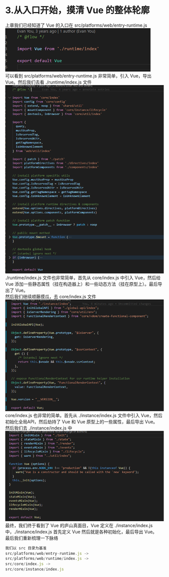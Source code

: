 # 3.从入口开始，摸清 Vue 的整体轮廓

上章我们已经知道了 Vue 的入口在 src/platforms/web/entry-runtime.js<br />![image.png](https://github.com/returnMaize/article/blob/master/images/3.1.png)<br />可以看到 src/platforms/web/entry-runtime.js 非常简单，引入 Vue，导出 Vue。然后我们去看 ./runtime/index.js 文件<br />![image.png](https://github.com/returnMaize/article/blob/master/images/3.2.png)<br />./runtime/index.js 文件也非常简单，首先从 core/index.js 中引入 Vue，然后给 Vue 添加一些静态属性（挂在构造器上）和一些动态方法（挂在原型上）。最后导出了 Vue。<br />然后我们继续顺藤摸瓜，去 core/index.js 文件<br />![image.png](https://github.com/returnMaize/article/blob/master/images/3.3.png)<br />core/index.js 也非常的简单。首先从 ./instance/index.js 文件中引入 Vue，然后初始化全局API，然后劫持了 Vue 和 Vue 原型上的一些属性，最后导出 Vue。<br />然后我们去 ./instance/index.js 中<br />![image.png](https://github.com/returnMaize/article/blob/master/images/3.4.png)<br />最终，我们终于看到了 Vue 的庐山真面目，Vue 定义在 ./instance/index.js 中，./instance/index.js 首先定义 Vue 然后就是各种初始化，最后导出 Vue。<br />最后我们重新梳理一下脉络
```javascript
我们以 src 目录为基准
src/platforms/web/entry-runtime.js ->
src/platforms/web/runtime/index.js ->
src/core/index.js ->
src/core/instance/index.js
```


